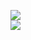 [![](https://img.shields.io/badge/Made%20With-Github%20Spray-lightgrey.svg?style=for-the-badge&logo=github)](https://github.com/Annihil/github-spray#26849)  
[![](https://i.imgur.com/2DrTn0Z.gif)](https://github.com/Annihil/github-spray)